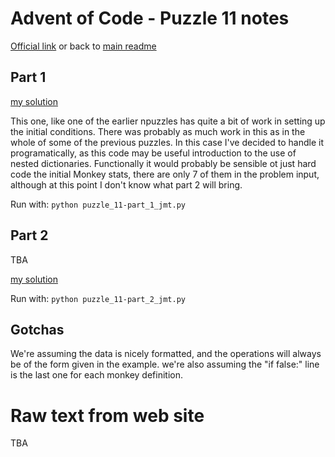 # Advent of Code - Puzzle 11 notes

[Official link](https://adventofcode.com/2022/day/11) or back to [main readme](../readme.md)

## Part 1

[my solution](puzzle_11-part_1_jmt.py)

This one, like one of the earlier npuzzles has quite a bit of work in setting up the initial conditions.
There was probably as much work in this as in the whole of some of the previous puzzles.
In this case I've decided to handle it programatically, as this code may be useful introduction to the 
use of nested dictionaries.  Functionally it would probably be sensible ot just hard code the initial 
Monkey stats, there are only 7 of them in the problem input, although at this point I don't know what 
part 2 will bring.


Run with:
```python puzzle_11-part_1_jmt.py```

## Part 2

TBA

[my solution](puzzle_11-part_2_jmt.py)

Run with:
```python puzzle_11-part_2_jmt.py```

## Gotchas

We're assuming the data is nicely formatted, and the operations will always be of the form given in the 
example.  we're also assuming the "if false:" line is the last one for each monkey definition.


# Raw text from web site

TBA
